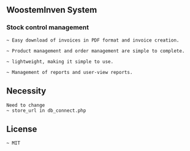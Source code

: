 ## WoostemInven System
### Stock control management 
```
~ Easy download of invoices in PDF format and invoice creation.

~ Product management and order management are simple to complete.

~ lightweight, making it simple to use.

~ Management of reports and user-view reports.

```
## Necessity

```
Need to change 
~ store_url in db_connect.php
```
## License
```
~ MIT
```
